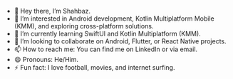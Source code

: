 - 👋 Hey there, I’m Shahbaz.
- 👀 I’m interested in Android development, Kotlin Multiplatform Mobile (KMM), and exploring cross-platform solutions.
- 🌱 I’m currently learning SwiftUI and Kotlin Multiplatform (KMM).
- 💞️ I’m looking to collaborate on Android, Flutter, or React Native projects.
- 📫 How to reach me: You can find me on LinkedIn or via email.
- 😄 Pronouns: He/Him.
- ⚡ Fun fact: I love football, movies, and internet surfing.

<!---
shahbazili/shahbazili is a ✨ special ✨ repository because its `README.md` (this file) appears on your GitHub profile.
You can click the Preview link to take a look at your changes.
--->
